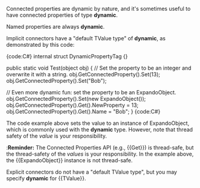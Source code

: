 Connected properties are dynamic by nature, and it's sometimes useful to have connected properties of type **dynamic**.

Named properties are always **dynamic**.

Implicit connectors have a "default TValue type" of **dynamic**, as demonstrated by this code:

{code:C#}
internal struct DynamicPropertyTag {}

public static void Test(object obj)
{
  // Set the property to be an integer and overwrite it with a string.
  obj.GetConnectedProperty<DynamicPropertyTag>().Set(13);
  obj.GetConnectedProperty<DynamicPropertyTag>().Set("Bob");

  // Even more dynamic fun: set the property to be an ExpandoObject.
  obj.GetConnectedProperty<DynamicPropertyTag>().Set(new ExpandoObject());
  obj.GetConnectedProperty<DynamicPropertyTag>().Get().NewProperty = 13;
  obj.GetConnectedProperty<DynamicPropertyTag>().Get().Name = "Bob";
}
{code:C#}

The code example above sets the value to an instance of ExpandoObject, which is commonly used with the **dynamic** type. However, note that thread safety of the _value_ is your responsibility.

:**Reminder:** The Connected Properties API (e.g., {{Get}}) is thread-safe, but the thread-safety of the _values_ is your responsibility. In the example above, the {{ExpandoObject}} instance is not thread-safe.

Explicit connectors do not have a "default TValue type", but you may specify **dynamic** for {{TValue}}.
